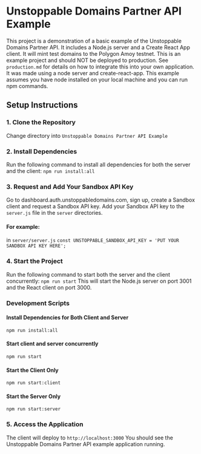 # Unstoppable Domains Partner API Example

This project is a demonstration of a basic example of the Unstoppable Domains Partner API. It includes a Node.js server and a Create React App client. It will mint test domains to the Polygon Amoy testnet. This is an example project and should NOT be deployed to production. See `production.md` for details on how to integrate this into your own application. It was made using a node server and create-react-app. This example assumes you have node installed on your local machine and you can run npm commands. 

## Setup Instructions

### 1. Clone the Repository
Change directory into `Unstoppable Domains Partner API Example`

### 2. Install Dependencies
Run the following command to install all dependencies for both the server and the client:
`npm run install:all`

### 3. Request and Add Your Sandbox API Key
Go to dashboard.auth.unstoppabledomains.com, sign up, create a Sandbox client and request a Sandbox API key.
Add your Sandbox API key to the `server.js` file in the `server` directories.

#### For example:
in `server/server.js`
`const UNSTOPPABLE_SANDBOX_API_KEY = 'PUT YOUR SANDBOX API KEY HERE';`

### 4. Start the Project
Run the following command to start both the server and the client concurrently:
`npm run start`
This will start the Node.js server on port 3001 and the React client on port 3000.

### Development Scripts

#### Install Dependencies for Both Client and Server
`npm run install:all`

#### Start client and server concurrently
`npm run start`

#### Start the Client Only
`npm run start:client`

#### Start the Server Only
`npm run start:server`

### 5. Access the Application
The client will deploy to
`http://localhost:3000`
You should see the Unstoppable Domains Partner API example application running.